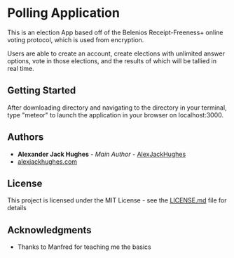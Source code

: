 # Polling Application

This is an election App based off of the Belenios Receipt-Freeness+ online voting
protocol, which is used from encryption.

Users are able to create an account, create elections with unlimited answer options,
vote in those elections, and the results of which will be tallied in real time.

## Getting Started

After downloading directory and navigating to the directory in your terminal,
type "meteor" to launch the application in your browser on localhost:3000.

## Authors

* **Alexander Jack Hughes** - *Main Author* - [AlexJackHughes](https://github.com/alexjackhughes)
* [alexjackhughes.com](https://alexjackhughes.com)

## License

This project is licensed under the MIT License - see the [LICENSE.md](LICENSE.md) file for details

## Acknowledgments

* Thanks to Manfred for teaching me the basics
